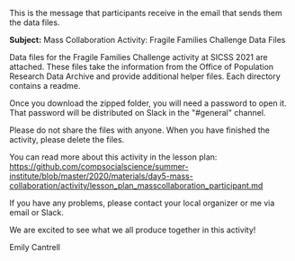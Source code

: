 This is the message that participants receive in the email that sends them the data files.

__Subject:__ Mass Collaboration Activity: Fragile Families Challenge Data Files

Data files for the Fragile Families Challenge activity at SICSS 2021 are attached. These files take the information from the Office of Population Research Data Archive and provide additional helper files. Each directory contains a readme.

Once you download the zipped folder, you will need a password to open it. That password will be distributed on Slack in the "#general" channel.

Please do not share the files with anyone. When you have finished the activity, please delete the files. 

You can read more about this activity in the lesson plan: https://github.com/compsocialscience/summer-institute/blob/master/2020/materials/day5-mass-collaboration/activity/lesson_plan_masscollaboration_participant.md

If you have any problems, please contact your local organizer or me via email or Slack.

We are excited to see what we all produce together in this activity!

Emily Cantrell
